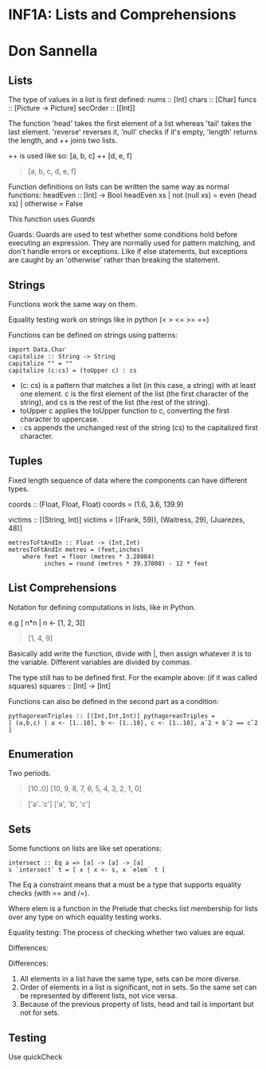 # INF1A: Lists and Comprehensions
# Don Sannella

## Lists
The type of values in a list is first defined:
nums :: [Int]
chars :: [Char]
funcs :: [Picture -> Picture] 
secOrder :: [[Int]]

The function 'head' takes the first element of a list whereas 'tail' takes the last element.
'reverse' reverses it, 'null' checks if it's empty, 'length' returns the length, and ++ joins two lists.

++ is used like so:
[a, b, c] ++ [d, e, f]
> [a, b, c, d, e, f]

Function definitions on lists can be written the same way as normal functions:
headEven :: [Int] -> Bool
headEven xs | not (null xs) = even (head xs)
	    | otherwise = False

This function uses *Guards*

Guards: Guards are used to test whether some conditions hold before executing an expression. They are normally used for pattern matching, and don't handle errors or exceptions. Like if else statements, but exceptions are caught by an 'otherwise' rather than breaking the statement.

## Strings
Functions work the same way on them.

Equality testing work on strings like in python (< > <= >= ==)

Functions can be defined on strings using patterns:

``` 
import Data.Char
capitalize :: String -> String
capitalize "" = ""
capitalize (c:cs) = (toUpper c) : cs
```
* (c: cs) is a pattern that matches a list (in this case, a string) with at least one element. c is the first element of the list (the first character of the string), and cs is the rest of the list (the rest of the string).
* toUpper c applies the toUpper function to c, converting the first character to uppercase.
* : cs appends the unchanged rest of the string (cs) to the capitalized first character.

## Tuples
Fixed length sequence of data where the components can have different types.

coords :: (Float, Float, Float)
coords = (1.6, 3.6, 139.9)

victims :: [(String, Int)]
victims = [(Frank, 59)), (Waitress, 29), (Juarezes, 48)]

```
metresToFtAndIn :: Float -> (Int,Int)
metresToFtAndIn metres = (feet,inches)
	where feet = floor (metres * 3.28084)
	      inches = round (metres * 39.37008) - 12 * feet
```

## List Comprehensions
Notation for defining computations in lists, like in Python.

e.g
[ n\*n | n <- [1, 2, 3]]
> [1, 4, 9]

Basically add write the function, divide with |, then assign whatever it is to the variable. Different variables are divided by commas.

The type still has to be defined first. 
For the example above:
(if it was called squares)
squares :: [Int] -> [Int]

Functions can also be defined in the second part as a condition:
```
pythagoreanTriples :: [(Int,Int,Int)] pythagoreanTriples =
[ (a,b,c) | a <- [1..10], b <- [1..10], c <- [1..10], aˆ2 + bˆ2 == cˆ2 ]
```

## Enumeration 
Two periods.
> [10..0]
[10, 9, 8, 7, 6, 5, 4, 3, 2, 1, 0]

>['a'..'c']
['a', 'b', 'c']

## Sets
Some functions on lists are like set operations:
```
intersect :: Eq a => [a] -> [a] -> [a]
s `intersect` t = [ x | x <- s, x `elem` t ]
```

The Eq a constraint means that a must be a type that supports equality checks (with == and /=).

Where elem is a function in the Prelude that checks list membership for lists over any type on which equality testing works.

Equality testing: The process of checking whether two values are equal.

Differences:


Differences:
1. All elements in a list have the same type, sets can be more diverse.
2. Order of elements in a list is significant, not in sets. So the same set can be represented by different lists, not vice versa.
3. Because of the previous property of lists, head and tail is important but not for sets.

## Testing
Use quickCheck


